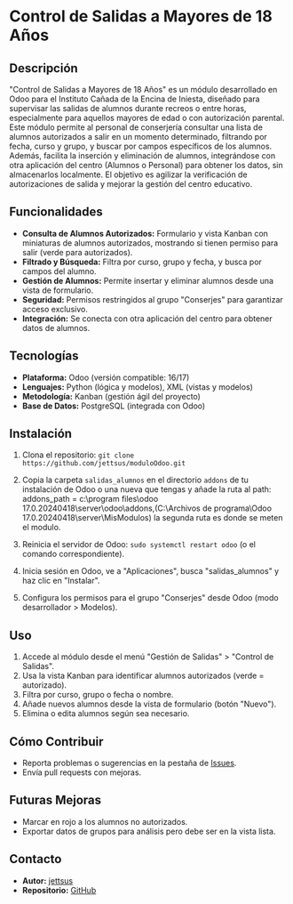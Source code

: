 # Control de Salidas a Mayores de 18 Años

## Descripción
"Control de Salidas a Mayores de 18 Años" es un módulo desarrollado en Odoo para el Instituto Cañada de la Encina de Iniesta, diseñado para supervisar las salidas de alumnos durante recreos o entre horas, especialmente para aquellos mayores de edad o con autorización parental. Este módulo permite al personal de conserjería consultar una lista de alumnos autorizados a salir en un momento determinado, filtrando por fecha, curso y grupo, y buscar por campos específicos de los alumnos. Además, facilita la inserción y eliminación de alumnos, integrándose con otra aplicación del centro (Alumnos o Personal) para obtener los datos, sin almacenarlos localmente. El objetivo es agilizar la verificación de autorizaciones de salida y mejorar la gestión del centro educativo.

## Funcionalidades
- **Consulta de Alumnos Autorizados:** Formulario y vista Kanban con miniaturas de alumnos autorizados, mostrando si tienen permiso para salir (verde para autorizados).
- **Filtrado y Búsqueda:** Filtra por curso, grupo y fecha, y busca por campos del alumno.
- **Gestión de Alumnos:** Permite insertar y eliminar alumnos desde una vista de formulario.
- **Seguridad:** Permisos restringidos al grupo "Conserjes" para garantizar acceso exclusivo.
- **Integración:** Se conecta con otra aplicación del centro para obtener datos de alumnos.

## Tecnologías
- **Plataforma:** Odoo (versión compatible: 16/17)
- **Lenguajes:** Python (lógica y modelos), XML (vistas y modelos)
- **Metodología:** Kanban (gestión ágil del proyecto)
- **Base de Datos:** PostgreSQL (integrada con Odoo)

## Instalación
1. Clona el repositorio: `git clone https://github.com/jettsus/moduloOdoo.git`
2. Copia la carpeta `salidas_alumnos` en el directorio `addons` de tu instalación de Odoo o una nueva que tengas y añade la ruta al path:
addons_path = c:\program files\odoo 17.0.20240418\server\odoo\addons,(C:\Archivos de programa\Odoo 17.0.20240418\server\MisModulos)
la segunda ruta es donde se meten el modulo.

3. Reinicia el servidor de Odoo: `sudo systemctl restart odoo` (o el comando correspondiente).
4. Inicia sesión en Odoo, ve a "Aplicaciones", busca "salidas_alumnos" y haz clic en "Instalar".
5. Configura los permisos para el grupo "Conserjes" desde Odoo (modo desarrollador > Modelos).

## Uso
1. Accede al módulo desde el menú "Gestión de Salidas" > "Control de Salidas".
2. Usa la vista Kanban para identificar alumnos autorizados (verde = autorizado).
3. Filtra por curso, grupo o fecha o nombre.
4. Añade nuevos alumnos desde la vista de formulario (botón "Nuevo").
5. Elimina o edita alumnos según sea necesario.

## Cómo Contribuir
- Reporta problemas o sugerencias en la pestaña de [Issues](https://github.com/jettsus/control-salidas-odoo/issues).
- Envía pull requests con mejoras.

## Futuras Mejoras
- Marcar en rojo a los alumnos no autorizados.
- Exportar datos de grupos para análisis pero debe ser en la vista lista.

## Contacto
- **Autor:** [jettsus](mailto:jettsusc0c@gmail.com)
- **Repositorio:** [GitHub](https://github.com/jettsus/moduloOdoo)
